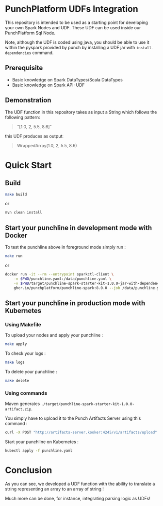 # PunchPlatform UDFs Integration

This repository is intended to be used as a starting point for developing your own Spark Nodes and UDF. These UDF can be used
inside our PunchPlatform Sql Node.

Note, although the UDF is coded using java, you should be able to use it within the pyspark provided by punch by
installing a UDF jar with `install-dependencies` command.

## Prerequisite

- Basic knowledge on Spark DataTypes/Scala DataTypes
- Basic knowledge on Spark API: UDF

## Demonstration

The UDF function in this repository takes as input a String which follows the following pattern:

> "[1.0, 2, 5.5, 8.6]"

this UDF produces as output:

> WrappedArray(1.0, 2, 5.5, 8.6)


# Quick Start

## Build

```sh
make build
```

or


```sh
mvn clean install
```

## Start your punchline in development mode with Docker

To test the punchline above in foreground mode simply run :

```sh
make run
```

or

```sh
docker run -it --rm --entrypoint sparkctl-client \
    -v $PWD/punchline.yaml:/data/punchline.yaml \
    -v $PWD/target/punchline-spark-starter-kit-1.0.0-jar-with-dependencies.jar:/usr/share/punch/extlib/punchline-spark-starter-kit-1.0.0-jar-with-dependencies.jar \
    ghcr.io/punchplatform/punchline-spark:8.0.0 --job /data/punchline.yaml
```

## Start your punchline in production mode with Kubernetes

### Using Makefile

To upload your nodes and apply your punchline :

```sh
make apply
```

To check your logs :

```sh
make logs
```

To delete your punchline :

```sh
make delete
```

### Using commands

Maven generates `./target/punchline-spark-starter-kit-1.0.0-artifact.zip`.

You simply have to upload it to the Punch Artifacts Server using this command :
```sh
curl -X POST "http://artifacts-server.kooker:4245/v1/artifacts/upload" -F artifact=@target/punchline-spark-starter-kit-1.0.0-artifact.zip -F override=true
```

Start your punchline on Kubernetes :
```sh
kubectl apply -f punchline.yaml
```

# Conclusion

As you can see, we developed a UDF function with the ability to translate a string representing an array to an array of
string !

Much more can be done, for instance, integrating parsing logic as UDFs!


